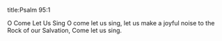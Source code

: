 title:Psalm 95:1

O Come Let Us Sing
O come let us sing,
let us make a joyful noise
to the Rock of our Salvation,
Come let us sing.